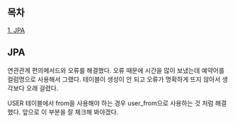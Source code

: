 ## 목차
[1. JPA](#jpa)   

## JPA
연관관계 편의메서드와 오류를 해결했다. 오류 때문에 시간을 많이 보냈는데 예약어를 컬럼명으로 사용해서 그랬다. 테이블이 생성이 안 되고 오류가 명확하게 뜨지 않아서 생각보다 오래 걸렸다.

USER 테이블에서 from을 사용해야 하는 경우 user_from으로 사용하는 것 처럼 해결했다. 앞으로 이 부분을 잘 체크해 봐야겠다.